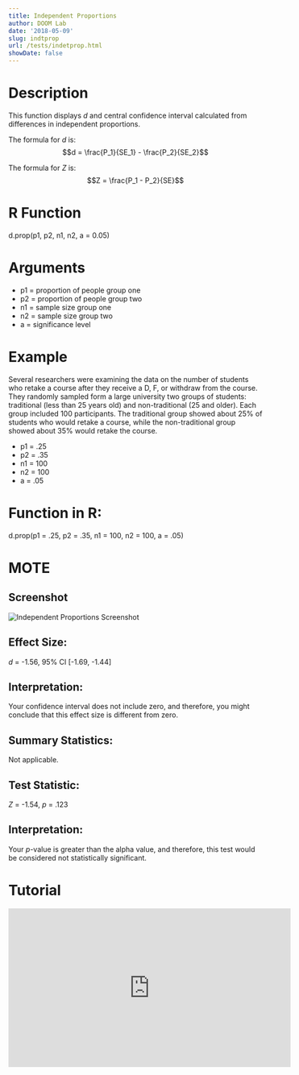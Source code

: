 ```yaml
---
title: Independent Proportions
author: DOOM Lab
date: '2018-05-09'
slug: indtprop
url: /tests/indetprop.html
showDate: false
---
```


<script src="//yihui.name/js/math-code.js"></script>
<script async
src="//cdn.bootcss.com/mathjax/2.7.1/MathJax.js?config=TeX-MML-AM_CHTML">
</script>

# Description   

This function displays *d* and central confidence interval calculated from differences in independent proportions.

The formula for *d* is: $$d = \frac{P_1}{SE_1} - \frac{P_2}{SE_2}$$
 
The formula for *Z* is: $$Z = \frac{P_1 - P_2}{SE}$$

# R Function

d.prop(p1, p2, n1, n2, a = 0.05)

# Arguments 

+ p1 = proportion of people group one
+ p2 = proportion of people group two
+ n1 = sample size group one
+ n2 = sample size group two
+ a = significance level 

# Example  

Several researchers were examining the data on the number of students who retake a course after they receive a D, F, or withdraw from the course. They randomly sampled form a large university two groups of students: traditional (less than 25 years old) and non-traditional (25 and older). Each group included 100 participants. The traditional group showed about 25% of students who would retake a course, while the non-traditional group showed about 35% would retake the course. 

+ p1 = .25
+ p2 = .35
+ n1 = 100
+ n2 = 100
+ a = .05

# Function in R: 

d.prop(p1 = .25, p2 = .35, n1 = 100, n2 = 100, a = .05)

# MOTE

## Screenshot

![Independent Proportions Screenshot](../images/indprop.jpg)

## Effect Size:

*d* = -1.56, 95% CI [-1.69, -1.44]
 
## Interpretation: 

Your confidence interval does not include zero, and therefore, you might conclude that this effect size is different from zero.

## Summary Statistics: 

Not applicable.

## Test Statistic: 

*Z* = -1.54, *p* = .123

## Interpretation: 

Your *p*-value is greater than the alpha value, and therefore, this test would be considered not statistically significant.
 
# Tutorial

<iframe width="560" height="315" src="https://www.youtube.com/embed/orrpP8Wd5tA" frameborder="0" allow="autoplay; encrypted-media" allowfullscreen></iframe>
